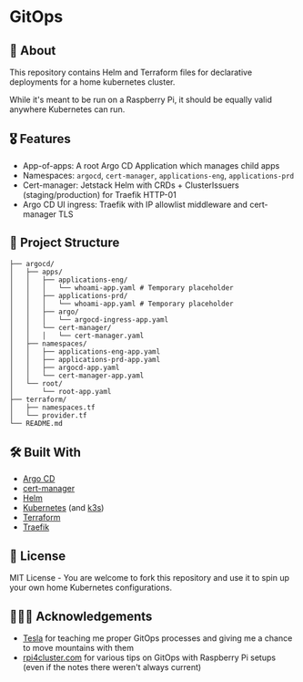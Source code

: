 # GitOps

## 🔎 About

This repository contains Helm and Terraform files for declarative deployments for a home kubernetes cluster.

While it's meant to be run on a Raspberry Pi, it should be equally valid anywhere Kubernetes can run.

## 🎖️ Features

- App-of-apps: A root Argo CD Application which manages child apps
- Namespaces: `argocd`, `cert-manager`, `applications-eng`, `applications-prd`
- Cert-manager: Jetstack Helm with CRDs + ClusterIssuers (staging/production) for Traefik HTTP-01
- Argo CD UI ingress: Traefik with IP allowlist middleware and cert-manager TLS

## 📁 Project Structure

```
├── argocd/
│   ├── apps/
│   │   ├── applications-eng/
│   │   │   └── whoami-app.yaml # Temporary placeholder
│   │   ├── applications-prd/
│   │   │   └── whoami-app.yaml # Temporary placeholder
│   │   ├── argo/
│   │   │   └── argocd-ingress-app.yaml
│   │   └── cert-manager/
│   │   │   └── cert-manager.yaml
│   ├── namespaces/
│   │   ├── applications-eng-app.yaml
│   │   ├── applications-prd-app.yaml
│   │   ├── argocd-app.yaml
│   │   └── cert-manager-app.yaml
│   └── root/
│       └── root-app.yaml
├── terraform/
│   ├── namespaces.tf
│   └── provider.tf
└── README.md
```

## 🛠️ Built With

- [Argo CD](https://argo-cd.readthedocs.io/en/stable/)
- [cert-manager](https://cert-manager.io/)
- [Helm](https://helm.sh/docs/)
- [Kubernetes](https://kubernetes.io/) (and [k3s](https://k3s.io/))
- [Terraform](https://developer.hashicorp.com/terraform)
- [Traefik](https://traefik.io/traefik)

## 📄 License

MIT License - You are welcome to fork this repository and use it to spin up your own home Kubernetes configurations.

## 🙇🏻‍♂️ Acknowledgements

- [Tesla](https://www.tesla.com/) for teaching me proper GitOps processes and giving me a chance to move mountains with them
- [rpi4cluster.com](https://rpi4cluster.com/) for various tips on GitOps with Raspberry Pi setups (even if the notes there weren't always current)
